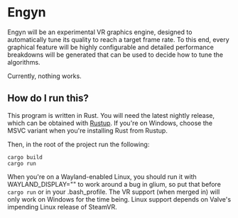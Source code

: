 # Engyn

Engyn will be an experimental VR graphics engine, designed to automatically tune its quality to reach a target frame rate. To this end, every graphical feature will be highly configurable and detailed performance breakdowns will be generated that can be used to decide how to tune the algorithms.

Currently, nothing works.

## How do I run this?

This program is written in Rust. You will need the latest nightly release, which can be obtained with [Rustup](https://rustup.rs/). If you're on Windows, choose the MSVC variant when you're installing Rust from Rustup.

Then, in the root of the project run the following:

```
cargo build
cargo run
```

When you're on a Wayland-enabled Linux, you should run it with WAYLAND_DISPLAY="" to work around a bug in glium, so put that before `cargo run` or in your .bash_profile. The VR support (when merged in) will only work on Windows for the time being. Linux support depends on Valve's impending Linux release of SteamVR.